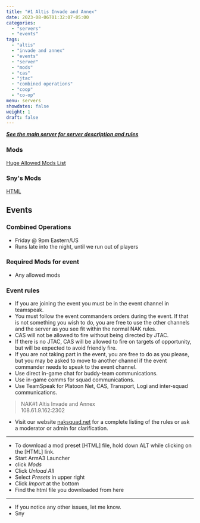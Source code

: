 ```yaml
---
title: "#1 Altis Invade and Annex"
date: 2023-08-06T01:32:07-05:00
categories:
  - "servers"
  - "events"
tags:
  - "altis"
  - "invade and annex"
  - "events"
  - "server"
  - "mods"
  - "cas"
  - "jtac"
  - "combined operations"
  - "coop"
  - "co-op"
menu: servers
showdates: false
weight: 1
draft: false
---
```

[***See the main server for server description and rules***](https://www.naksquad.net/servers/ourservers/)
<!-- more -->
### Mods
[Huge Allowed Mods List](https://www.naksquad.net/mods/approved-mods/)

### Sny's Mods
[HTML](/PRESETS/Nak_Altis_Sny.html)

## Events

### Combined Operations
- Friday @ 9pm Eastern/US
- Runs late into the night, until we run out of players

### Required Mods for event

- Any allowed mods

### Event rules

- If you are joining the event you must be in the event channel in teamspeak.
- You must follow the event commanders orders during the event. If that is not something you wish to do, you are free to use the other channels and the server as you see fit within the normal NAK rules.
- CAS will not be allowed to fire without being directed by JTAC.
- If there is no JTAC, CAS will be allowed to fire on targets of opportunity, but will be expected to avoid friendly fire.
- If you are not taking part in the event, you are free to do as you please, but you may be asked to move to another channel if the event commander needs to speak to the event channel.
- Use direct in-game chat for buddy-team communications.
- Use in-game comms for squad communications.
- Use TeamSpeak for Platoon Net, CAS, Transport, Logi and inter-squad communications.

> NAK#1 Altis Invade and Annex \
108.61.9.162:2302

- Visit our website [naksquad.net](https://naksquad.net) for a complete listing of the rules or ask a moderator or admin for clarification.
---
- To download a mod preset [HTML] file, hold down ALT while clicking on the [HTML] link.
- Start ArmA3 Launcher
- click <i>Mods</i>
- Click <i>Unload All</i>
- Select <i>Presets</i> in upper right
- Click <i>Import</i> at the bottom
- Find the html file you downloaded from here
---
- If you notice any other issues, let me know.
- Sny
